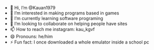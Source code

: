 - 👋 Hi, I’m @Kauan1979
- 👀 I’m interested in making programs based in games
- 🌱 I’m currently learning software programing
- 💞️ I’m looking to collaborate on helping people have sites
- 📫 How to reach me instagram: kau_kgvf
- 😄 Pronouns: he/him
- ⚡ Fun fact: I once downloaded a whole emulator inside a school pc

<!---
Kauan1979/Kauan1979 is a ✨ special ✨ repository because its `README.md` (this file) appears on your GitHub profile.
You can click the Preview link to take a look at your changes.
--->
